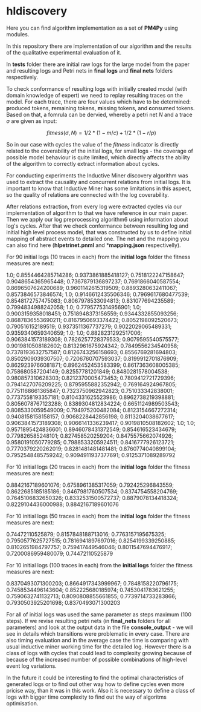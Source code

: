 # hldiscovery

Here you can find algorithm implementation as a set of __PM4Py__ using modules.

In this repository there are implementation of our algorithm and the results of the qualitative experimental evaluation of it.

In **tests** folder there are initial raw logs for the large model from the paper and resulting logs and Petri nets in **final logs** and **final nets** folders respectively.

To check conformance of resulting logs with initially created model (with domain knowledge of expert) we need to replay resulting traces on the model. For each trace, there are four values which have to be determined: **p**roduced tokens, **r**emaining tokens, **m**issing tokens, and **c**onsumed tokens. Based on that, a fomrula can be dervied, whereby a petri net $N$ and a trace $σ$ are given as input:

$$ fitness(σ,N) = 1/2*(1-m/c)+1/2*(1-r/p) $$

So in our case with cycles the value of the $fitness$ indicator is directly related to the coverability of the initial logs, for small logs - the coverage of possible model behaviour is quite limited, which directly affects the ability of the algorithm to correctly extract information about cycles.

For conducting experiments the Inductive Miner discovery algorithm was used to extract the causality and concurrent relations from initial logs. It is important to know that Inductive Miner has some limitations in this aspect, so the quality of relations are connected with the log coverability.

After relations extraction, from every log were extracted cycles via our implementation of algorithm to that we have reference in our main paper. Then we apply our log preprocessing algorithm6 using information about log's cycles. After that we check conformance between resulting log and initial high level process model, that was constructed by us to define initial mapping of abstract events to detailed one. The net and the mapping you can also find here (**hlpetrinet.pnml** and ***mapping.json** respectivelly).

For 90 initial logs (10 traces in each) from the **initial logs** folder the fitness measures are next:

1.0; 0.8554464285714286; 0.9373861885418127; 0.7518122247158647; 0.9048654365965448; 0.7367879136897237; 0.7691866040587554; 0.8696507624200689; 0.9601142615319509; 0.8893280632411067; 0.8573846573846574; 1.0; 0.9146612435506346; 0.7969617680477539; 0.8548172757475083; 0.8067978533094813; 0.831077694235589; 0.7994834988242058; 1.0; 0.7795775314956901; 1.0; 0.9003159358018451; 0.7518948373156559; 0.9344332855093256; 0.8687836553690211; 0.8167950693374422; 0.8052198092520673; 0.790516152189519; 0.9373511367737279; 0.9022029065489331; 0.9359340659340659; 1.0; 1.0; 0.8828231292517006; 0.9063841573189308; 0.7826257728379533; 0.9079595540575577; 0.9019810508182602; 0.8132961675924342; 0.7849556234540958; 0.7378193632757587; 0.8126743256158693; 0.8556769281694803; 0.8502909039307507; 0.7206760707593037; 0.8199912701876909; 0.8629239766081871; 0.8962452453583399; 0.8617363608005385; 0.758680587204149; 0.82557781201849; 0.8480281578004538; 0.980857310628303; 0.8212370005473453; 0.7809412721729396; 0.7941427076209225; 0.8795955882352942; 0.769164924967805; 0.7751168661365847; 0.7323750962942823; 0.751033342838001; 0.7737558193357181; 0.8104331625523986; 0.8962738219398881; 0.8056078767123288; 0.8389304812834224; 0.6651124989503543; 0.8085330059549009; 0.794975200482084; 0.8123154667272314; 0.9408158158158157; 0.9068228442856198; 0.8113204038677617; 0.9063841573189308; 0.9066141336239417; 0.9019810508182602; 1.0; 1.0; 0.9571895424836601; 0.8946078431372549; 0.854616523434679; 0.779826585248101; 0.827458520259204; 0.8475575662074926; 0.9580191050779285; 0.7988533205924511; 0.8416777926123721; 0.7770379220262019; 0.8281481481481481; 0.8760774040899104; 0.7952548485759242; 0.9094911937377691; 0.9125371089289792

For 10 initial logs (20 traces in each) from the **initial logs** folder the fitness measures are next:

0.8842167189601076; 0.6758961385317059; 0.792425296843559; 0.8622685185185186; 0.8467981760507534; 0.8374754558204769; 0.7645106832650326; 0.8332531500572737; 0.8879078134418324; 0.8229104436000988; 0.8842167189601076

For 10 initial logs (50 traces in each) from the **initial logs** folder the fitness measures are next:

0.74472110525879; 0.8157848188713016; 0.7763157195675325; 0.7950577625727515; 0.7816941897697016; 0.8254199339250885; 0.8102651984797757; 0.759417449546046; 0.8011547694476917; 0.7200086959480079; 0.74472110525879

For 10 initial logs (100 traces in each) from the **initial logs** folder the fitness measures are next:

0.8370493071300203; 0.8664917343999967; 0.7848158220796175; 0.7458534496143604; 0.852225680185974; 0.7453041783621255; 0.7590632741132713; 0.8090808855661855; 0.7739714733283866; 0.7930503925201698; 0.8370493071300203

For all of initial logs was used the same parameter as steps maximum (100 steps). If we revise resulting petri nets (in **final_nets** folders for all parameters) and look at the output data in the file **console_output** - we will see in details which transitions were problematic in every case. There are also timing evaluation and in the average case the time is comparing with usual inductive miner working time for the detailed log. However there is a class of logs with cycles that could lead to complexity growing because of because of the increased number of possible combinations of high-level event log variations.

In the future it could be interesting to find the optimal characteristics of generated logs or to find out other way how to define cycles even more pricise way, than it was in this work. Also it is necessary to define a class of logs with bigger time complexity to find out the way of algoritms optimisation.
